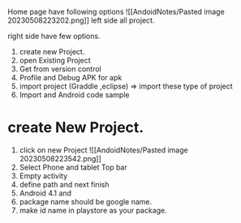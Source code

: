 
Home page have following options
![[AndoidNotes/Pasted image 20230508223202.png]]
left side all project.

right side have few options.

1. create new Project.
2.  open Existing Project
3. Get from version control
4. Profile and Debug APK for apk
5. import project (Graddle ,eclipse) => import these type of project
6. Import and Android code sample


# create New Project.
1. click on new Project
![[AndoidNotes/Pasted image 20230508223542.png]]
3. Select Phone and tablet Top bar
4. Empty activity 
5. define path and next finish
6. Android 4.1 and
7. package name should be google name.
8. make id name in playstore as your package.


